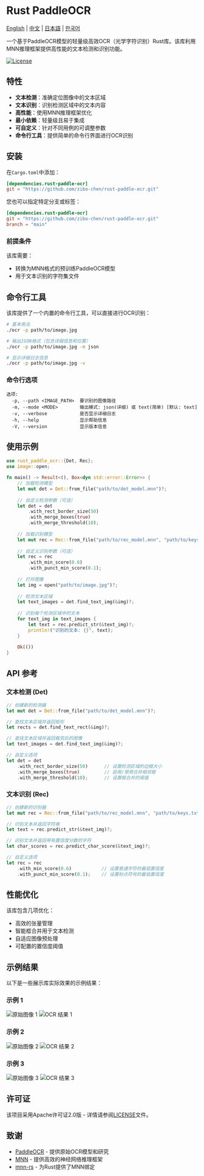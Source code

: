 # Rust PaddleOCR

[English](README.md) | [中文](README.zh.md) | [日本語](README.ja.md) | [한국어](README.ko.md)

一个基于PaddleOCR模型的轻量级高效OCR（光学字符识别）Rust库。该库利用MNN推理框架提供高性能的文本检测和识别功能。

[![License](https://img.shields.io/badge/license-Apache%202.0-blue.svg)](LICENSE)

## 特性

- **文本检测**：准确定位图像中的文本区域
- **文本识别**：识别检测区域中的文本内容
- **高性能**：使用MNN推理框架优化
- **最小依赖**：轻量级且易于集成
- **可自定义**：针对不同用例的可调整参数
- **命令行工具**：提供简单的命令行界面进行OCR识别

## 安装

在`Cargo.toml`中添加：

```toml
[dependencies.rust-paddle-ocr]
git = "https://github.com/zibo-chen/rust-paddle-ocr.git"
```

您也可以指定特定分支或标签：

```toml
[dependencies.rust-paddle-ocr]
git = "https://github.com/zibo-chen/rust-paddle-ocr.git"
branch = "main"
```

### 前提条件

该库需要：
- 转换为MNN格式的预训练PaddleOCR模型
- 用于文本识别的字符集文件

## 命令行工具

该库提供了一个内置的命令行工具，可以直接进行OCR识别：

```bash
# 基本用法
./ocr -p path/to/image.jpg

# 输出JSON格式（包含详细信息和位置）
./ocr -p path/to/image.jpg -m json

# 显示详细日志信息
./ocr -p path/to/image.jpg -v
```

### 命令行选项

```
选项:
  -p, --path <IMAGE_PATH>  要识别的图像路径
  -m, --mode <MODE>        输出模式: json(详细) 或 text(简单) [默认: text]
  -v, --verbose            是否显示详细日志
  -h, --help               显示帮助信息
  -V, --version            显示版本信息
```

## 使用示例

```rust
use rust_paddle_ocr::{Det, Rec};
use image::open;

fn main() -> Result<(), Box<dyn std::error::Error>> {
    // 加载检测模型
    let mut det = Det::from_file("path/to/det_model.mnn")?;
    
    // 自定义检测参数（可选）
    let det = det
        .with_rect_border_size(50)
        .with_merge_boxes(true)
        .with_merge_threshold(10);
    
    // 加载识别模型
    let mut rec = Rec::from_file("path/to/rec_model.mnn", "path/to/keys.txt")?;
    
    // 自定义识别参数（可选）
    let rec = rec
        .with_min_score(0.6)
        .with_punct_min_score(0.1);
    
    // 打开图像
    let img = open("path/to/image.jpg")?;
    
    // 检测文本区域
    let text_images = det.find_text_img(&img)?;
    
    // 识别每个检测区域中的文本
    for text_img in text_images {
        let text = rec.predict_str(&text_img)?;
        println!("识别的文本: {}", text);
    }
    
    Ok(())
}
```

## API 参考

### 文本检测 (Det)

```rust
// 创建新的检测器
let mut det = Det::from_file("path/to/det_model.mnn")?;

// 查找文本区域并返回矩形
let rects = det.find_text_rect(&img)?;

// 查找文本区域并返回裁剪后的图像
let text_images = det.find_text_img(&img)?;

// 自定义选项
let det = det
    .with_rect_border_size(50)      // 设置检测区域的边框大小
    .with_merge_boxes(true)         // 启用/禁用合并相邻框
    .with_merge_threshold(10);      // 设置框合并的阈值
```

### 文本识别 (Rec)

```rust
// 创建新的识别器
let mut rec = Rec::from_file("path/to/rec_model.mnn", "path/to/keys.txt")?;

// 识别文本并返回字符串
let text = rec.predict_str(&text_img)?;

// 识别文本并返回带有置信度分数的字符
let char_scores = rec.predict_char_score(&text_img)?;

// 自定义选项
let rec = rec
    .with_min_score(0.6)           // 设置普通字符的最低置信度
    .with_punct_min_score(0.1);    // 设置标点符号的最低置信度
```

## 性能优化

该库包含几项优化：
- 高效的张量管理
- 智能框合并用于文本检测
- 自适应图像预处理
- 可配置的置信度阈值

## 示例结果

以下是一些展示库实际效果的示例结果：

### 示例 1
![原始图像 1](res/1.png)
![OCR 结果 1](res/1_ocr_result.png)

### 示例 2
![原始图像 2](res/2.png)
![OCR 结果 2](res/2_ocr_result.png)

### 示例 3
![原始图像 3](res/3.png)
![OCR 结果 3](res/3_ocr_result.png)

## 许可证

该项目采用Apache许可证2.0版 - 详情请参阅[LICENSE](LICENSE)文件。

## 致谢

- [PaddleOCR](https://github.com/PaddlePaddle/PaddleOCR) - 提供原始OCR模型和研究
- [MNN](https://github.com/alibaba/MNN) - 提供高效的神经网络推理框架
- [mnn-rs](https://github.com/aftershootco/mnn-rs) - 为Rust提供了MNN绑定

